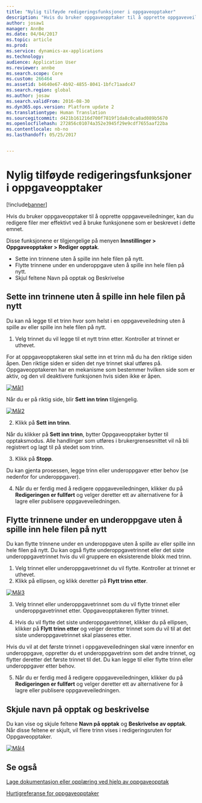 ```yaml
---
title: "Nylig tilføyde redigeringsfunksjoner i oppgaveopptaker"
description: "Hvis du bruker oppgaveopptaker til å opprette oppgaveveiledninger, kan du redigere filer mer effektivt ved å bruke funksjonene som er beskrevet i dette emnet."
author: josaw1
manager: AnnBe
ms.date: 04/04/2017
ms.topic: article
ms.prod: 
ms.service: dynamics-ax-applications
ms.technology: 
audience: Application User
ms.reviewer: annbe
ms.search.scope: Core
ms.custom: 266464
ms.assetid: b4640e67-4b92-4855-8041-1bfc71aadc47
ms.search.region: global
ms.author: josaw
ms.search.validFrom: 2016-08-30
ms.dyn365.ops.version: Platform update 2
ms.translationtype: Human Translation
ms.sourcegitcommit: d421b161216d700f7819f1da8c0ca8ad089b5670
ms.openlocfilehash: 272856c01074a352e3945f29e9cdf7655aaf22ba
ms.contentlocale: nb-no
ms.lasthandoff: 05/25/2017


---
```


# <a name="recently-added-editing-features-in-task-recorder"></a>Nylig tilføyde redigeringsfunksjoner i oppgaveopptaker

[!include[banner](../includes/banner.md)]


Hvis du bruker oppgaveopptaker til å opprette oppgaveveiledninger, kan du redigere filer mer effektivt ved å bruke funksjonene som er beskrevet i dette emnet.

Disse funksjonene er tilgjengelige på menyen **Innstillinger &gt; Oppgaveopptaker &gt; Rediger opptak**.

-   Sette inn trinnene uten å spille inn hele filen på nytt.
-   Flytte trinnene under en underoppgave uten å spille inn hele filen på nytt.
-   Skjul feltene Navn på opptak og Beskrivelse

## <a name="insert-steps-without-rerecording-the-entire-file"></a>Sette inn trinnene uten å spille inn hele filen på nytt
Du kan nå legge til et trinn hvor som helst i en oppgaveveiledning uten å spille av eller spille inn hele filen på nytt.

1.  Velg trinnet du vil legge til et nytt trinn etter. Kontroller at trinnet er uthevet.

For at oppgaveopptakeren skal sette inn et trinn må du ha den riktige siden åpen. Den riktige siden er siden det nye trinnet skal utføres på. Oppgaveopptakeren har en mekanisme som bestemmer hvilken side som er aktiv, og den vil deaktivere funksjonen hvis siden ikke er åpen. 

[![Mål1](./media/tg1.png)](./media/tg1.png) 


Når du er på riktig side, blir **Sett inn trinn** tilgjengelig.

[![Mål2](./media/tg2-231x300.png)](./media/tg2.png)

2. Klikk på **Sett inn trinn**.

Når du klikker på **Sett inn trinn**, bytter Oppgaveopptaker bytter til opptaksmodus. Alle handlinger som utføres i brukergrensesnittet vil nå bli registrert og lagt til på stedet som trinn.

3. Klikk på **Stopp**.

Du kan gjenta prosessen, legge trinn eller underoppgaver etter behov (se nedenfor for underoppgaver).

4. Når du er ferdig med å redigere oppgaveveiledningen, klikker du på **Redigeringen er fullført** og velger deretter ett av alternativene for å lagre eller publisere oppgaveveiledningen.

## <a name="move-steps-under-a-subtask-without-rerecording-the-entire-file"></a>Flytte trinnene under en underoppgave uten å spille inn hele filen på nytt
Du kan flytte trinnene under en underoppgave uten å spille av eller spille inn hele filen på nytt. Du kan også flytte underoppgavetrinnet eller det siste underoppgavetrinnet hvis du vil gruppere en eksisterende blokk med trinn.

1.  Velg trinnet eller underoppgavetrinnet du vil flytte. Kontroller at trinnet er uthevet.
2.  Klikk på ellipsen, og klikk deretter på **Flytt trinn etter**.

[![Mål3](./media/tg3.png)](./media/tg3.png)

3. Velg trinnet eller underoppgavetrinnet som du vil flytte trinnet eller underoppgavetrinnet etter. Oppgaveopptakeren flytter trinnet.

4. Hvis du vil flytte det siste underoppgavetrinnet, klikker du på ellipsen, klikker på **Flytt trinn etter** og velger deretter trinnet som du vil til at det siste underoppgavetrinnet skal plasseres etter.

Hvis du vil at det første trinnet i oppgaveveiledningen skal være innenfor en underoppgave, oppretter du et underoppgavetrinn som det andre trinnet, og flytter deretter det første trinnet til det. Du kan legge til eller flytte trinn eller underoppgaver etter behov.

5. Når du er ferdig med å redigere oppgaveveiledningen, klikker du på **Redigeringen er fullført** og velger deretter ett av alternativene for å lagre eller publisere oppgaveveiledningen.

## <a name="collapse-recording-name-and-description"></a>Skjule navn på opptak og beskrivelse
Du kan vise og skjule feltene **Navn på opptak** og **Beskrivelse av opptak**. Når disse feltene er skjult, vil flere trinn vises i redigeringsruten for Oppgaveopptaker. 

[![Mål4](./media/tg4-300x252.png)](./media/tg4.png)  

<a name="see-also"></a>Se også
--------

[Lage dokumentasjon eller opplæring ved hjelp av oppgaveopptak](/dynamics365/operations/dev-itpro/user-interface/task-recorder)

[Hurtigreferanse for oppgaveopptaker](/dynamics365/operations/dev-itpro/user-interface/task-recorder-quick-reference)




